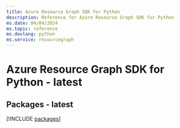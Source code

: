 ```yaml
---
title: Azure Resource Graph SDK for Python
description: Reference for Azure Resource Graph SDK for Python
ms.date: 04/04/2024
ms.topic: reference
ms.devlang: python
ms.service: resourcegraph
---
```

# Azure Resource Graph SDK for Python - latest
## Packages - latest
[!INCLUDE [packages](resource-graph-index.md)]